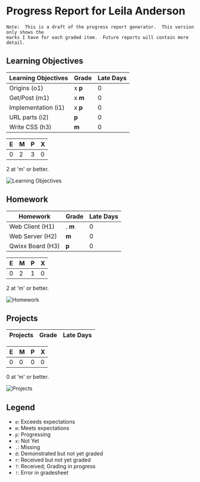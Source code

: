 # Progress Report for Leila Anderson
    Note:  This is a draft of the progress report generator.  This version only shows the
    marks I have for each graded item.  Future reports will contain more detail.
## Learning Objectives
|Learning Objectives|Grade|Late Days|
|------|-------|-------|
|Origins (o1)|x **p**|0|
|Get/Post (m1)|x **m**|0|
|Implementation (i1)|x **p**|0|
|URL parts (i2)|**p**|0|
|Write CSS (h3)|**m**|0|

|E|M|P|X|
|------|-------|-------|-------|
|0|2|3|0|

2 at 'm' or better.

![Learning Objectives](LearningObjectives.png)
## Homework
|Homework|Grade|Late Days|
|------|-------|-------|
|Web Client (H1)|. **m**|0|
|Web Server (H2)|**m**|0|
|Qwixx Board (H3)|**p**|0|

|E|M|P|X|
|------|-------|-------|-------|
|0|2|1|0|

2 at 'm' or better.

![Homework](Homework.png)
## Projects
|Projects|Grade|Late Days|
|------|-------|-------|

|E|M|P|X|
|------|-------|-------|-------|
|0|0|0|0|

0 at 'm' or better.

![Projects](Projects.png)

## Legend 
* `e`: Exceeds expectations
* `m`: Meets expectations
* `p`: Progressing
* `x`: Not Yet
* `.`: Missing
* `d`: Demonstrated but not yet graded
* `r`: Received but not yet graded
* `?`: Received; Grading in progress
* `!`: Error in gradesheet
